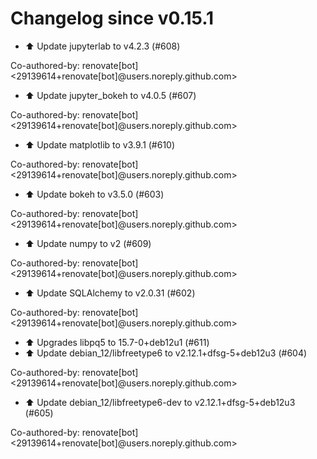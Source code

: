 # Changelog since v0.15.1
- ⬆️ Update jupyterlab to v4.2.3 (#608)

Co-authored-by: renovate[bot] <29139614+renovate[bot]@users.noreply.github.com> 
- ⬆️ Update jupyter_bokeh to v4.0.5 (#607)

Co-authored-by: renovate[bot] <29139614+renovate[bot]@users.noreply.github.com> 
- ⬆️ Update matplotlib to v3.9.1 (#610)

Co-authored-by: renovate[bot] <29139614+renovate[bot]@users.noreply.github.com> 
- ⬆️ Update bokeh to v3.5.0 (#603)

Co-authored-by: renovate[bot] <29139614+renovate[bot]@users.noreply.github.com> 
- ⬆️ Update numpy to v2 (#609)

Co-authored-by: renovate[bot] <29139614+renovate[bot]@users.noreply.github.com> 
- ⬆️ Update SQLAlchemy to v2.0.31 (#602)

Co-authored-by: renovate[bot] <29139614+renovate[bot]@users.noreply.github.com> 
- ⬆️ Upgrades libpq5 to 15.7-0+deb12u1 (#611) 
- ⬆️ Update debian_12/libfreetype6 to v2.12.1+dfsg-5+deb12u3 (#604)

Co-authored-by: renovate[bot] <29139614+renovate[bot]@users.noreply.github.com> 
- ⬆️ Update debian_12/libfreetype6-dev to v2.12.1+dfsg-5+deb12u3 (#605)

Co-authored-by: renovate[bot] <29139614+renovate[bot]@users.noreply.github.com> 
